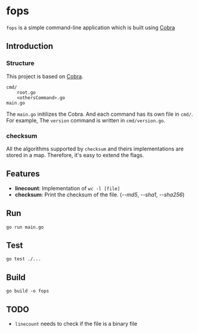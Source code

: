 # fops

`fops` is a simple command-line application which is built using [Cobra](https://github.com/spf13/cobra)

## Introduction

### Structure

This project is based on [Cobra](https://github.com/spf13/cobra).

```
cmd/
    root.go
    <othersCommand>.go
main.go
```

The `main.go` initilizes the Cobra. And each command has its own file in `cmd/`. For example, The `version` command is written in `cmd/version.go`.

### checksum

All the algorithms supported by `checksum` and theirs implementations are stored in a map. Therefore, it's easy to extend the flags. 

## Features
- **linecount**: Implementation of `wc -l [file]`
- **checksum**: Print the checksum of the file. (*--md5*, *--sha1*, *--sha256*)

## Run

```
go run main.go
```

## Test

```
go test ./...
```

## Build

```
go build -o fops
```

## TODO

- `linecount` needs to check if the file is a binary file
